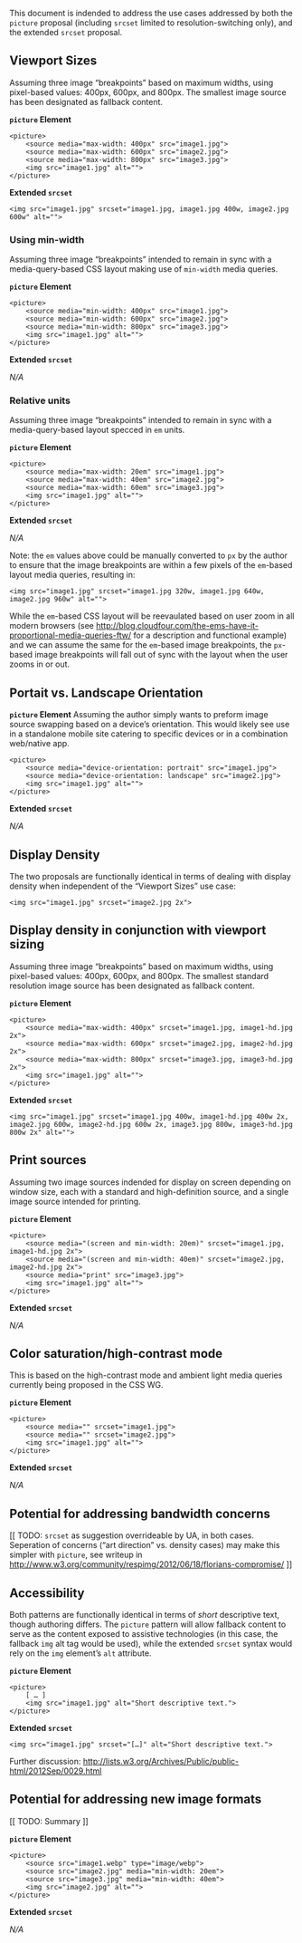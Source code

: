 This document is indended to address the use cases addressed by both the `picture` proposal (including `srcset` limited to resolution-switching only), and the extended `srcset` proposal.

## Viewport Sizes
Assuming three image “breakpoints” based on maximum widths, using pixel-based values: 400px, 600px, and 800px. The smallest image source has been designated as fallback content.

**`picture` Element**
```
<picture>
    <source media="max-width: 400px" src="image1.jpg">
    <source media="max-width: 600px" src="image2.jpg">
    <source media="max-width: 800px" src="image3.jpg">
    <img src="image1.jpg" alt="">
</picture>
```

**Extended `srcset`**
```
<img src="image1.jpg" srcset="image1.jpg, image1.jpg 400w, image2.jpg 600w" alt="">
```


### Using min-width ###
Assuming three image “breakpoints” intended to remain in sync with a media-query-based CSS layout making use of `min-width` media queries.

**`picture` Element**
```
<picture>
    <source media="min-width: 400px" src="image1.jpg">
    <source media="min-width: 600px" src="image2.jpg">
    <source media="min-width: 800px" src="image3.jpg">
    <img src="image1.jpg" alt="">
</picture>
```

**Extended `srcset`**

*N/A*


### Relative units ###
Assuming three image “breakpoints” intended to remain in sync with a media-query-based layout specced in `em` units.

**`picture` Element**
```
<picture>
    <source media="max-width: 20em" src="image1.jpg">
    <source media="max-width: 40em" src="image2.jpg">
    <source media="max-width: 60em" src="image3.jpg">
    <img src="image1.jpg" alt="">
</picture>
```

**Extended `srcset`**

*N/A*

Note: the `em` values above could be manually converted to `px` by the author to ensure that the image breakpoints are within a few pixels of the `em`-based layout media queries, resulting in:

```
<img src="image1.jpg" srcset="image1.jpg 320w, image1.jpg 640w, image2.jpg 960w" alt="">
```

While the `em`-based CSS layout will be reevaulated based on user zoom in all modern browsers (see http://blog.cloudfour.com/the-ems-have-it-proportional-media-queries-ftw/ for a description and functional example) and we can assume the same for the `em`-based image breakpoints, the `px`-based image breakpoints will fall out of sync with the layout when the user zooms in or out.

## Portait vs. Landscape Orientation ##

**`picture` Element**
Assuming the author simply wants to preform image source swapping based on a device’s orientation. This would likely see use in a standalone mobile site catering to specific devices or in a combination web/native app.

```
<picture>
    <source media="device-orientation: portrait" src="image1.jpg">
    <source media="device-orientation: landscape" src="image2.jpg">
    <img src="image1.jpg" alt="">
</picture>
```

**Extended `srcset`**

*N/A*


## Display Density
The two proposals are functionally identical in terms of dealing with display density when independent of the “Viewport Sizes” use case:

```
<img src="image1.jpg" srcset="image2.jpg 2x">
```


## Display density in conjunction with viewport sizing ##
Assuming three image “breakpoints” based on maximum widths, using pixel-based values: 400px, 600px, and 800px. The smallest standard resolution image source has been designated as fallback content.

**`picture` Element**
```
<picture>
    <source media="max-width: 400px" srcset="image1.jpg, image1-hd.jpg 2x">
    <source media="max-width: 600px" srcset="image2.jpg, image2-hd.jpg 2x">
    <source media="max-width: 800px" srcset="image3.jpg, image3-hd.jpg 2x">
    <img src="image1.jpg" alt="">
</picture>
```

**Extended `srcset`**
```
<img src="image1.jpg" srcset="image1.jpg 400w, image1-hd.jpg 400w 2x, image2.jpg 600w, image2-hd.jpg 600w 2x, image3.jpg 800w, image3-hd.jpg 800w 2x" alt="">
```


## Print sources
Assuming two image sources indended for display on screen depending on window size, each with a standard and high-definition source, and a single image source intended for printing.

**`picture` Element**
```
<picture>
    <source media="(screen and min-width: 20em)" srcset="image1.jpg, image1-hd.jpg 2x">
    <source media="(screen and min-width: 40em)" srcset="image2.jpg, image2-hd.jpg 2x">
    <source media="print" src="image3.jpg">
    <img src="image1.jpg" alt="">
</picture>
```

**Extended `srcset`**

*N/A*


## Color saturation/high-contrast mode
This is based on the high-contrast mode and ambient light media queries currently being proposed in the CSS WG.

**`picture` Element**
```
<picture>
    <source media="" srcset="image1.jpg">
    <source media="" srcset="image2.jpg">
    <img src="image1.jpg" alt="">
</picture>
```

**Extended `srcset`**

*N/A*


## Potential for addressing bandwidth concerns ##
[[ TODO: `srcset` as suggestion overrideable by UA, in both cases. Seperation of concerns (“art direction” vs. density cases) may make this simpler with `picture`, see writeup in http://www.w3.org/community/respimg/2012/06/18/florians-compromise/ ]]


## Accessibility ##

Both patterns are functionally identical in terms of _short_ descriptive text, though authoring differs. The `picture` pattern will allow fallback content to serve as the content exposed to assistive technologies (in this case, the fallback `img` alt tag would be used), while the extended `srcset` syntax would rely on the `img` element’s `alt` attribute.

**`picture` Element**
```
<picture>
    [ … ]
    <img src="image1.jpg" alt="Short descriptive text.">
</picture>
```

**Extended `srcset`**
```
<img src="image1.jpg" srcset="[…]" alt="Short descriptive text.">
```

Further discussion: <a href="http://lists.w3.org/Archives/Public/public-html/2012Sep/0029.html">http://lists.w3.org/Archives/Public/public-html/2012Sep/0029.html</a>


## Potential for addressing new image formats ##

[[ TODO: Summary ]]

**`picture` Element**
```
<picture>
    <source src="image1.webp" type="image/webp">
    <source src="image2.jpg" media="min-width: 20em">
    <source src="image3.jpg" media="min-width: 40em">
    <img src="image2.jpg" alt="">
</picture>
```

**Extended `srcset`**

*N/A*

